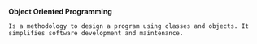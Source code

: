 **Object Oriented Programming**

	Is a methodology to design a program using classes and objects. It simplifies software development and maintenance.

